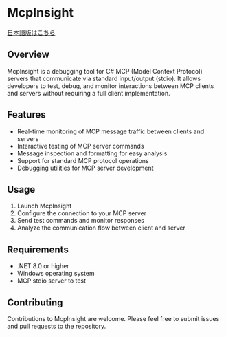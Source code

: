 ﻿# McpInsight

[日本語版はこちら](README.ja.md)

## Overview
McpInsight is a debugging tool for C# MCP (Model Context Protocol) servers that communicate via standard input/output (stdio). It allows developers to test, debug, and monitor interactions between MCP clients and servers without requiring a full client implementation.

## Features
- Real-time monitoring of MCP message traffic between clients and servers
- Interactive testing of MCP server commands
- Message inspection and formatting for easy analysis
- Support for standard MCP protocol operations
- Debugging utilities for MCP server development

## Usage
1. Launch McpInsight
2. Configure the connection to your MCP server
3. Send test commands and monitor responses
4. Analyze the communication flow between client and server

## Requirements
- .NET 8.0 or higher
- Windows operating system
- MCP stdio server to test

## Contributing
Contributions to McpInsight are welcome. Please feel free to submit issues and pull requests to the repository.